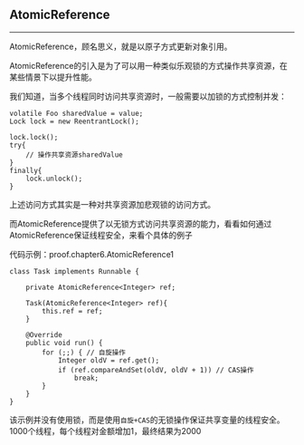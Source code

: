 ## AtomicReference
---

AtomicReference，顾名思义，就是以原子方式更新对象引用。

AtomicReference的引入是为了可以用一种类似乐观锁的方式操作共享资源，在某些情景下以提升性能。

我们知道，当多个线程同时访问共享资源时，一般需要以加锁的方式控制并发：

```
volatile Foo sharedValue = value;
Lock lock = new ReentrantLock();

lock.lock();
try{
    // 操作共享资源sharedValue
}
finally{
    lock.unlock();
}
```

上述访问方式其实是一种对共享资源加悲观锁的访问方式。

而AtomicReference提供了以无锁方式访问共享资源的能力，看看如何通过AtomicReference保证线程安全，来看个具体的例子

代码示例：proof.chapter6.AtomicReference1

```
class Task implements Runnable {

    private AtomicReference<Integer> ref;

    Task(AtomicReference<Integer> ref){
        this.ref = ref;
    }

    @Override
    public void run() {
        for (;;) { // 自旋操作
            Integer oldV = ref.get();
            if (ref.compareAndSet(oldV, oldV + 1)) // CAS操作
                break;
        }
    }
}

```

该示例并没有使用锁，而是使用`自旋+CAS`的无锁操作保证共享变量的线程安全。1000个线程，每个线程对金额增加1，最终结果为2000
